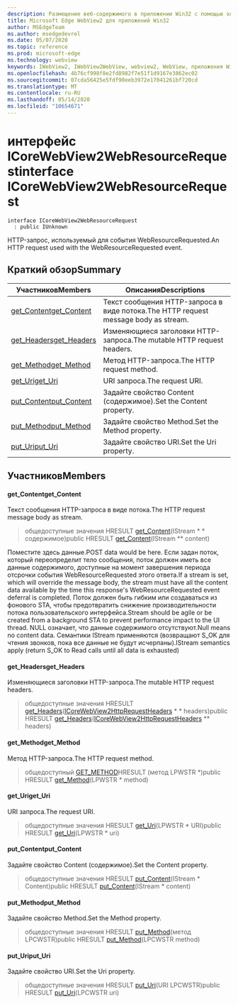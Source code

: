 ```yaml
---
description: Размещение веб-содержимого в приложении Win32 с помощью элемента управления Microsoft Edge WebView2
title: Microsoft Edge WebView2 для приложений Win32
author: MSEdgeTeam
ms.author: msedgedevrel
ms.date: 05/07/2020
ms.topic: reference
ms.prod: microsoft-edge
ms.technology: webview
keywords: IWebView2, IWebView2WebView, webview2, WebView, приложения Win32, Win32, EDGE, ICoreWebView2, ICoreWebView2Controller, элемент управления "веб-браузер", HTML Edge
ms.openlocfilehash: 4b76cf998f8e2fd8982f7e51f1d9167e3862ec02
ms.sourcegitcommit: 07cda56425e5fdf90eeb3972e17041261bf720cd
ms.translationtype: MT
ms.contentlocale: ru-RU
ms.lasthandoff: 05/14/2020
ms.locfileid: "10654671"
---
```

# <span data-ttu-id="55cf7-104">интерфейс ICoreWebView2WebResourceRequest</span><span class="sxs-lookup"><span data-stu-id="55cf7-104">interface ICoreWebView2WebResourceRequest</span></span> 

```
interface ICoreWebView2WebResourceRequest
  : public IUnknown
```

<span data-ttu-id="55cf7-105">HTTP-запрос, используемый для события WebResourceRequested.</span><span class="sxs-lookup"><span data-stu-id="55cf7-105">An HTTP request used with the WebResourceRequested event.</span></span>

## <span data-ttu-id="55cf7-106">Краткий обзор</span><span class="sxs-lookup"><span data-stu-id="55cf7-106">Summary</span></span>

 <span data-ttu-id="55cf7-107">Участников</span><span class="sxs-lookup"><span data-stu-id="55cf7-107">Members</span></span>                        | <span data-ttu-id="55cf7-108">Описания</span><span class="sxs-lookup"><span data-stu-id="55cf7-108">Descriptions</span></span>
--------------------------------|---------------------------------------------
[<span data-ttu-id="55cf7-109">get_Content</span><span class="sxs-lookup"><span data-stu-id="55cf7-109">get_Content</span></span>](#get_content) | <span data-ttu-id="55cf7-110">Текст сообщения HTTP-запроса в виде потока.</span><span class="sxs-lookup"><span data-stu-id="55cf7-110">The HTTP request message body as stream.</span></span>
[<span data-ttu-id="55cf7-111">get_Headers</span><span class="sxs-lookup"><span data-stu-id="55cf7-111">get_Headers</span></span>](#get_headers) | <span data-ttu-id="55cf7-112">Изменяющиеся заголовки HTTP-запроса.</span><span class="sxs-lookup"><span data-stu-id="55cf7-112">The mutable HTTP request headers.</span></span>
[<span data-ttu-id="55cf7-113">get_Method</span><span class="sxs-lookup"><span data-stu-id="55cf7-113">get_Method</span></span>](#get_method) | <span data-ttu-id="55cf7-114">Метод HTTP-запроса.</span><span class="sxs-lookup"><span data-stu-id="55cf7-114">The HTTP request method.</span></span>
[<span data-ttu-id="55cf7-115">get_Uri</span><span class="sxs-lookup"><span data-stu-id="55cf7-115">get_Uri</span></span>](#get_uri) | <span data-ttu-id="55cf7-116">URI запроса.</span><span class="sxs-lookup"><span data-stu-id="55cf7-116">The request URI.</span></span>
[<span data-ttu-id="55cf7-117">put_Content</span><span class="sxs-lookup"><span data-stu-id="55cf7-117">put_Content</span></span>](#put_content) | <span data-ttu-id="55cf7-118">Задайте свойство Content (содержимое).</span><span class="sxs-lookup"><span data-stu-id="55cf7-118">Set the Content property.</span></span>
[<span data-ttu-id="55cf7-119">put_Method</span><span class="sxs-lookup"><span data-stu-id="55cf7-119">put_Method</span></span>](#put_method) | <span data-ttu-id="55cf7-120">Задайте свойство Method.</span><span class="sxs-lookup"><span data-stu-id="55cf7-120">Set the Method property.</span></span>
[<span data-ttu-id="55cf7-121">put_Uri</span><span class="sxs-lookup"><span data-stu-id="55cf7-121">put_Uri</span></span>](#put_uri) | <span data-ttu-id="55cf7-122">Задайте свойство URI.</span><span class="sxs-lookup"><span data-stu-id="55cf7-122">Set the Uri property.</span></span>

## <span data-ttu-id="55cf7-123">Участников</span><span class="sxs-lookup"><span data-stu-id="55cf7-123">Members</span></span>

#### <span data-ttu-id="55cf7-124">get_Content</span><span class="sxs-lookup"><span data-stu-id="55cf7-124">get_Content</span></span> 

<span data-ttu-id="55cf7-125">Текст сообщения HTTP-запроса в виде потока.</span><span class="sxs-lookup"><span data-stu-id="55cf7-125">The HTTP request message body as stream.</span></span>

> <span data-ttu-id="55cf7-126">общедоступные значения HRESULT [get_Content](#get_content)(IStream \* \* содержимое)</span><span class="sxs-lookup"><span data-stu-id="55cf7-126">public HRESULT [get_Content](#get_content)(IStream \*\* content)</span></span>

<span data-ttu-id="55cf7-127">Поместите здесь данные.</span><span class="sxs-lookup"><span data-stu-id="55cf7-127">POST data would be here.</span></span> <span data-ttu-id="55cf7-128">Если задан поток, который переопределит тело сообщения, поток должен иметь все данные содержимого, доступные на момент завершения периода отсрочки события WebResourceRequested этого ответа.</span><span class="sxs-lookup"><span data-stu-id="55cf7-128">If a stream is set, which will override the message body, the stream must have all the content data available by the time this response's WebResourceRequested event deferral is completed.</span></span> <span data-ttu-id="55cf7-129">Поток должен быть гибким или создаваться из фонового STA, чтобы предотвратить снижение производительности потока пользовательского интерфейса.</span><span class="sxs-lookup"><span data-stu-id="55cf7-129">Stream should be agile or be created from a background STA to prevent performance impact to the UI thread.</span></span> <span data-ttu-id="55cf7-130">NULL означает, что данные содержимого отсутствуют.</span><span class="sxs-lookup"><span data-stu-id="55cf7-130">Null means no content data.</span></span> <span data-ttu-id="55cf7-131">Семантики IStream применяются (возвращают S_OK для чтения звонков, пока все данные не будут исчерпаны).</span><span class="sxs-lookup"><span data-stu-id="55cf7-131">IStream semantics apply (return S_OK to Read calls until all data is exhausted)</span></span>

#### <span data-ttu-id="55cf7-132">get_Headers</span><span class="sxs-lookup"><span data-stu-id="55cf7-132">get_Headers</span></span> 

<span data-ttu-id="55cf7-133">Изменяющиеся заголовки HTTP-запроса.</span><span class="sxs-lookup"><span data-stu-id="55cf7-133">The mutable HTTP request headers.</span></span>

> <span data-ttu-id="55cf7-134">общедоступные значения HRESULT [get_Headers](#get_headers)([ICoreWebView2HttpRequestHeaders](icorewebview2httprequestheaders.md) \* \* headers)</span><span class="sxs-lookup"><span data-stu-id="55cf7-134">public HRESULT [get_Headers](#get_headers)([ICoreWebView2HttpRequestHeaders](icorewebview2httprequestheaders.md) \*\* headers)</span></span>

#### <span data-ttu-id="55cf7-135">get_Method</span><span class="sxs-lookup"><span data-stu-id="55cf7-135">get_Method</span></span> 

<span data-ttu-id="55cf7-136">Метод HTTP-запроса.</span><span class="sxs-lookup"><span data-stu-id="55cf7-136">The HTTP request method.</span></span>

> <span data-ttu-id="55cf7-137">общедоступный [GET_METHOD](#get_method)HRESULT (метод LPWSTR \*)</span><span class="sxs-lookup"><span data-stu-id="55cf7-137">public HRESULT [get_Method](#get_method)(LPWSTR \* method)</span></span>

#### <span data-ttu-id="55cf7-138">get_Uri</span><span class="sxs-lookup"><span data-stu-id="55cf7-138">get_Uri</span></span> 

<span data-ttu-id="55cf7-139">URI запроса.</span><span class="sxs-lookup"><span data-stu-id="55cf7-139">The request URI.</span></span>

> <span data-ttu-id="55cf7-140">общедоступные значения HRESULT [get_Uri](#get_uri)(LPWSTR \* URI)</span><span class="sxs-lookup"><span data-stu-id="55cf7-140">public HRESULT [get_Uri](#get_uri)(LPWSTR \* uri)</span></span>

#### <span data-ttu-id="55cf7-141">put_Content</span><span class="sxs-lookup"><span data-stu-id="55cf7-141">put_Content</span></span> 

<span data-ttu-id="55cf7-142">Задайте свойство Content (содержимое).</span><span class="sxs-lookup"><span data-stu-id="55cf7-142">Set the Content property.</span></span>

> <span data-ttu-id="55cf7-143">общедоступные значения HRESULT [put_Content](#put_content)(IStream \* Content)</span><span class="sxs-lookup"><span data-stu-id="55cf7-143">public HRESULT [put_Content](#put_content)(IStream \* content)</span></span>

#### <span data-ttu-id="55cf7-144">put_Method</span><span class="sxs-lookup"><span data-stu-id="55cf7-144">put_Method</span></span> 

<span data-ttu-id="55cf7-145">Задайте свойство Method.</span><span class="sxs-lookup"><span data-stu-id="55cf7-145">Set the Method property.</span></span>

> <span data-ttu-id="55cf7-146">общедоступные значения HRESULT [put_Method](#put_method)(метод LPCWSTR)</span><span class="sxs-lookup"><span data-stu-id="55cf7-146">public HRESULT [put_Method](#put_method)(LPCWSTR method)</span></span>

#### <span data-ttu-id="55cf7-147">put_Uri</span><span class="sxs-lookup"><span data-stu-id="55cf7-147">put_Uri</span></span> 

<span data-ttu-id="55cf7-148">Задайте свойство URI.</span><span class="sxs-lookup"><span data-stu-id="55cf7-148">Set the Uri property.</span></span>

> <span data-ttu-id="55cf7-149">общедоступные значения HRESULT [put_Uri](#put_uri)(URI LPCWSTR)</span><span class="sxs-lookup"><span data-stu-id="55cf7-149">public HRESULT [put_Uri](#put_uri)(LPCWSTR uri)</span></span>

